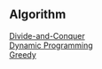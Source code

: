 ## Algorithm   
[Divide-and-Conquer](Divide-and-Conquer/README.md)  
[Dynamic Programming](DynamicProgramming/README.md)  
[Greedy](Greedy/README.md)  